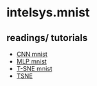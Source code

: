 # intelsys.mnist

## readings/ tutorials

- [CNN mnist](https://nextjournal.com/gkoehler/pytorch-mnist)
- [MLP mnist](https://medium.com/@aungkyawmyint_26195/multi-layer-perceptron-mnist-pytorch-463f795b897a)
- [T-SNE mnist](https://towardsdatascience.com/an-introduction-to-t-sne-with-python-example-5a3a293108d1)
- [TSNE](https://lvdmaaten.github.io/tsne/)
